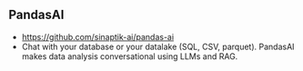 ## PandasAI
- https://github.com/sinaptik-ai/pandas-ai
- Chat with your database or your datalake (SQL, CSV, parquet). PandasAI makes data analysis conversational using LLMs and RAG.